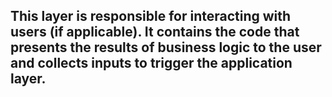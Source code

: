 ## This layer is responsible for interacting with users (if applicable). It contains the code that presents the results of business logic to the user and collects inputs to trigger the application layer.